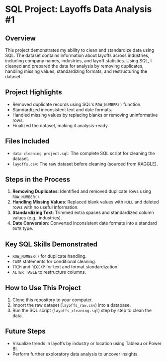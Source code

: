 # SQL Project: Layoffs Data Analysis #1

## Overview
This project demonstrates my ability to clean and standardize data using SQL. The dataset contains information about layoffs across industries, including company names, industries, and layoff statistics. Using SQL, I cleaned and prepared the data for analysis by removing duplicates, handling missing values, standardizing formats, and restructuring the dataset.

## Project Highlights
- Removed duplicate records using SQL's `ROW_NUMBER()` function.
- Standardized inconsistent text and date formats.
- Handled missing values by replacing blanks or removing uninformative rows.
- Finalized the dataset, making it analysis-ready.

## Files Included
- `data cleaning project.sql`: The complete SQL script for cleaning the dataset.
- `layoffs.csv`: The raw dataset before cleaning (sourced from KAGGLE).

## Steps in the Process
1. **Removing Duplicates**: Identified and removed duplicate rows using `ROW_NUMBER()`.
2. **Handling Missing Values**: Replaced blank values with `NULL` and deleted rows with no useful information.
3. **Standardizing Text**: Trimmed extra spaces and standardized column values (e.g., industries).
4. **Date Conversion**: Converted inconsistent date formats into a standard `DATE` type.

## Key SQL Skills Demonstrated
- `ROW_NUMBER()` for duplicate handling.
- `CASE` statements for conditional cleaning.
- `TRIM` and `REGEXP` for text and format standardization.
- `ALTER TABLE` to restructure columns.

## How to Use This Project
1. Clone this repository to your computer.
2. Import the raw dataset (`layoffs_raw.csv`) into a database.
3. Run the SQL script (`layoffs_cleaning.sql`) step by step to clean the data.

## Future Steps
- Visualize trends in layoffs by industry or location using Tableau or Power BI.
- Perform further exploratory data analysis to uncover insights.
